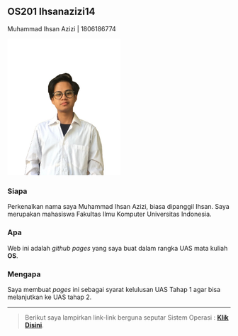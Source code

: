 ## OS201 Ihsanazizi14

Muhammad Ihsan Azizi | 1806186774

<img src="ihsan.jpg" width="256">

### Siapa

Perkenalkan nama saya Muhammad Ihsan Azizi, biasa dipanggil Ihsan. Saya merupakan mahasiswa Fakultas Ilmu Komputer Universitas Indonesia.

### Apa

Web ini adalah _github pages_ yang saya buat dalam rangka UAS mata kuliah **OS**.

### Mengapa

Saya membuat _pages_ ini sebagai syarat kelulusan UAS Tahap 1 agar bisa melanjutkan ke UAS tahap 2.

---

> Berikut saya lampirkan link-link berguna seputar Sistem Operasi : [**Klik Disini**](https://ihsanazizi14.github.io/os201/URLs).
